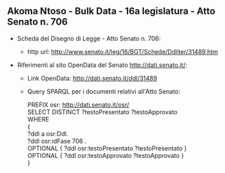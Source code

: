## Akoma Ntoso - Bulk Data - 16a legislatura - Atto Senato n. 706 ##

* Scheda del Disegno di Legge - Atto Senato n. 706:
	* http url: http://www.senato.it/leg/16/BGT/Schede/Ddliter/31489.htm

* Riferimenti al sito OpenData del Senato http://dati.senato.it/:
	* Link OpenData: http://dati.senato.it/ddl/31489
	* Query SPARQL per i documenti relativi all'Atto Senato:

        PREFIX osr: <http://dati.senato.it/osr/>  
		SELECT DISTINCT ?testoPresentato ?testoApprovato  
		WHERE  
		{  
		    ?ddl a osr:Ddl.  
		    ?ddl osr:idFase 706 .  
		    OPTIONAL { ?ddl osr:testoPresentato ?testoPresentato }  
		    OPTIONAL { ?ddl osr:testoApprovato ?testoApprovato }  
		}
		